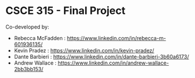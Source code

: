 # CSCE 315 - Final Project
Co-developed by:
- Rebecca McFadden : https://www.linkedin.com/in/rebecca-m-601936135/
- Kevin Pradez : https://www.linkedin.com/in/kevin-pradez/
- Dante Barbieri : https://www.linkedin.com/in/dante-barbieri-3b60a6173/
- Andrew Wallace : https://www.linkedin.com/in/andrew-wallace-2bb3bb153/
